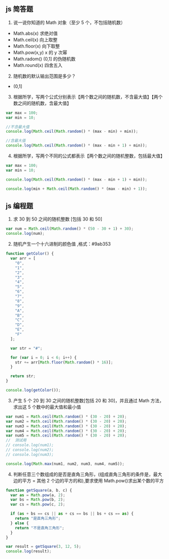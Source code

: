 ## js 简答题

1. 说一说你知道的 Math 对象（至少 5 个，不包括随机数）

- Math.abs(x) 求绝对值
- Math.ceil(x) 向上取整
- Math.floor(x) 向下取整
- Math.pow(x,y) x 的 y 次幂
- Math.radom() (0,1] 的伪随机数
- Math.round(x) 四舍五入

2. 随机数的默认输出范围是多少？

- (0,1]

3. 根据所学，写两个公式分别表示【两个数之间的随机数，不含最大值】【两个数之间的随机数，含最大值】

```js
var max = 100;
var min = 10;

//不含最大值
console.log(Math.ceil(Math.random() * (max - min) + min));

//含最大值
console.log(Math.ceil(Math.random() * (max - min + 1) + min));
```

4. 根据所学，写两个不同的公式都表示【两个数之间的随机整数，包括最大值】

```js
var max = 100;
var min = 10;

console.log(Math.ceil(Math.random() * (max - min + 1) + min));

console.log(min + Math.ceil(Math.random() * (max - min) + 1));
```

## js 编程题

1. 求 30 到 50 之间的随机整数 [包括 30 和 50]

```js
var num = Math.ceil(Math.random() * (50 - 30 + 1) + 30);
console.log(num);
```

2. 随机产生一个十六进制的颜色值 ,格式：#9ab353

```js
function getColor() {
  var arr = [
    "0",
    "1",
    "2",
    "3",
    "4",
    "5",
    "6",
    "7",
    "8",
    "9",
    "A",
    "B",
    "C",
    "D",
    "E",
    "F"
  ];

  var str = "#";

  for (var i = 0; i < 6; i++) {
    str += arr[Math.floor(Math.random() * 16)];
  }

  return str;
}

console.log(getColor());
```

3. 产生 5 个 20 到 30 之间的随机整数[包括 20 和 30]，并且通过 Math 方法，求出这 5 个数中的最大值和最小值

```js
var num1 = Math.ceil(Math.random() * (30 - 20) + 20);
var num2 = Math.ceil(Math.random() * (30 - 20) + 20);
var num3 = Math.ceil(Math.random() * (30 - 20) + 20);
var num4 = Math.ceil(Math.random() * (30 - 20) + 20);
var num5 = Math.ceil(Math.random() * (30 - 20) + 20);
//  测试用
// console.log(num1);
// console.log(num2);
// console.log(num3);

console.log(Math.max(num1, num2, num3, num4, num5));
```

4. 判断任意三个数组成的是否是直角三角形，(组成直角三角形的条件是，最大边的平方 = 其他 2 个边的平方的和),要求使用 Math.pow()求出某个数的平方

```js
function getSquare(a, b, c) {
  var as = Math.pow(a, 2);
  var bs = Math.pow(b, 2);
  var cs = Math.pow(c, 2);

  if (as + bs == cs || as + cs == bs || bs + cs == as) {
    return "是直角三角形";
  } else {
    return "不是直角三角形";
  }
}

var result = getSquare(3, 12, 5);
console.log(result);
```